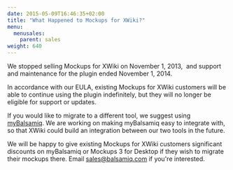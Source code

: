 ```yaml
---
date: 2015-05-09T16:46:35+02:00
title: "What Happened to Mockups for XWiki?"
menu:
  menusales:
    parent: sales
weight: 640
---
```


We stopped selling Mockups for XWiki on November 1, 2013,  and support and maintenance for the plugin ended November 1, 2014.

In accordance with our EULA, existing Mockups for XWiki customers will be able to continue using the plugin indefinitely, but they will no longer be eligible for support or updates.

If you would like to migrate to a different tool, we suggest using [myBalsamiq](https://balsamiq.com/products/mockups/mybalsamiq). We are working on making myBalsamiq easy to integrate with, so that XWiki could build an integration between our two tools in the future.

We will be happy to give existing Mockups for XWiki customers significant discounts on myBalsamiq or Mockups 3 for Desktop if they wish to migrate their mockups there. Email [sales@balsamiq.com](mailto:sales@balsamiq.com) if you're interested.